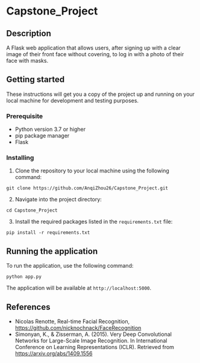 # Capstone_Project
## Description
A Flask web application that allows users, 
after signing up with a clear image of their front face without covering,
to log in with a photo of their face with masks.
## Getting started
These instructions will get you a copy of the project up and running on your local machine for development and testing purposes.
### Prerequisite
* Python version 3.7 or higher
* pip package manager 
* Flask
### Installing
1. Clone the repository to your local machine using the following command:

````
git clone https://github.com/AnqiZhou26/Capstone_Project.git
````
2. Navigate into the project directory:
````
cd Capstone_Project
````
3. Install the required packages listed in the `requirements.txt` file:
````
pip install -r requirements.txt
````

## Running the application
To run the application, use the following command:
````
python app.py
````
The application will be available at `http://localhost:5000`.

## References
* Nicolas Renotte, Real-time Facial Recognition, https://github.com/nicknochnack/FaceRecognition
* Simonyan, K., & Zisserman, A. (2015). Very Deep Convolutional Networks for Large-Scale Image Recognition. In International Conference on Learning Representations (ICLR). Retrieved from https://arxiv.org/abs/1409.1556
